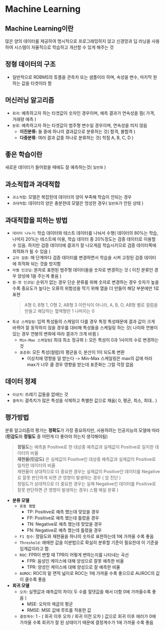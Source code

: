 # Machine Learning
## Machine Learning이란
많은 양의 데이터를 제공하여 명시적으로 프로그래밍하지 않고 신경망과 딥 러닝을 사용하여 시스템이 자율적으로 학습하고 개선할 수 있게 해주는 것
## 정형 데이터의 구조
+ 일반적으로 RDBMS의 튜플을 관측치 또는 샘플이라 하며, 속성을 변수, 마지막 원하는 값을 타겟이라 함

## 머신러닝 알고리즘 
+ `회귀`: 예측하고자 하는 타겟값이 숫자인 경우이며, 예측 결과가 연속성을 띔( 가격, 거래량 예측 )
+ `분류`: 예측하고자 하는 타겟값이 범주형 변수일 경우이며, 연속성을 띄지 않음
    - **이진분류:** 둘 중에 하나의 결과값으로 분류하는 것( 합격, 불합격 )
    - **다중분류**: 여러 결과 값중 하나로 분류하는 것( 학점 A, B, C, D )

## 좋은 학습이란
새로운 데이터가 들어왔을 때에도 잘 예측하는것( `일반화` )

## 과소적합과 과대적합
+ `과소적합`: 모델은 복잡한데 데이터의 양이 부족해 학습이 안되는 경우
+ `과대적합`: 데이터의 양은 충분한데 모델은 엉성한 경우( `일반화`가 안된 상태 )

## 과대적합을 피하는 방법
+ `데이터 나누기`: 학습 데이터와 테스트 데이터를 나눠서 수행( 데이터의 80%는 학습, 나머지 20%는 테스트에 이용, 학습 데이터 중 20%정도는 검증 데이터로 이용할 수 있음. 하지만 검증 데이터에 결과가 잘 나오게끔 학습시키므로 검증 데이터쪽에 최적화가 될 수 있음 )
+ `교차 검증`: 매 단계마다 검증 데이터를 변경하면서 학습을 시켜 고정된 검증 데이터에 최적화 되는 것을 방지함
+ `라벨 인코딩`: 문자로 표현된 범주형 데이터들을 숫자로 변경하는 것 ( 이진 분류인 경우 양성에 1을 주는게 좋음 )
+ `원-핫 인코딩`: 순위가 없는 경우 단순 분류를 위해 숫자로 변경하는 경우 숫자가 높을 수록 중요도가 높다는 오류의 위험성을 막기 위해 열을 더 만들어 해당 부분에만 1로 표현
    > A형 0, B형 1, O형 2, AB형 3 이런식이 아니라, A, B, O, AB형 별로 컬럼을 만들고 해당하는 혈액형만 1 나머지는 0
+ `특성 스케일링`: 입력 특성들의 스케일이 다를 경우 특정 특성때문에 결과 값이 크게 바뀌어 잘 동작하지 않을 경우를 대비해 특성들을 스케일링 하는 것( 나이와 연봉이 있는 경우 연봉의 변화에 따라 결과가 크게 바뀜 )
    - `Min-Max 스케일링`( 최대 최소 정규화 ): 모든 특성이 0과 1사이의 수로 변경하는 것
    - `표준화`: 모든 특성(컬럼)의 평균을 0, 분산이 1이 되도록 변환
        - 이상치에 영향을 덜 받는다 -> Min-Max 스케일링은 max의 값에 따라 max가 너무 클 경우 영향을 받는데 표준화는 그럴 걱정 없음

## 데이터 정제    
+ `이상치`: 쓰레기 값들을 없애는 것
+ `결측치`: 결측치가 많은 특성을 삭제하고 특별한 값으로 채움( 0, 평균, 최소, 최대.. )

## 평가방법
분류 알고리즘의 평가는 **정확도**가 가장 중요하지만, 사용하려는 인공지능의 모델에 따라(**민감도**와 **정밀도** 중 어떤게 더 좋아야 하는지 생각해야됨)
> **정밀도**는 예측을 Positive로 한 대상중 예측값과 실제값이 Positive로 일치한 데이터의 비율 <br> 
  **재현율(민감도)** 은 실제값이 Positive인 대상중 예측값과 실제값이 Positive로 일치한 데이터의 비율 <br>
  재현율이 상대적으로 더 중요한 경우는 실제값이 Positive인 데이터를 Negative로 잘못 판단하게 되면 큰 영향이 발생하는 경우 ( 암 진단 ) <br>
  정밀도가 상대적으로 더 중요한 경우는 실제 Negative인 데이터를 Positive로 잘못 판단하면 큰 영향이 발생하는 경우( 스팸 메일 분류 )
+ **분류 모델**
    - `혼동 행렬`
        - TP: Positive로 예측 했는데 맞았을 경우 
        - FP: Positive로 예측 했는데 틀렸을 경우
        - TN: Negative로 예측 했는데 맞았을 경우
        - FN: Negative로 예측 했는데 틀렸을 경우
    - `F1 점수`: 정밀도와 재현율을 하나의 숫자로 표현하는데 1에 가까울 수록 좋음
    - `Threshold`: 애매한 값을 이분법으로 확실히 분류할 기준이 필요한데 이 기준을 임계값이라고 함.
    - `ROC`: FPR이 변할 때 TPR이 어떻게 변하는지를 나타내는 곡선
        - FPR: 음성인 케이스에 대해 양성으로 잘못 예측한 비율
        - TPR: 양성인 케이스에 대해 양성으로 잘 예측한 비율
    - `AUROC`: ROC의 밑 면적 넓이로 ROC는 1에 가까울 수록 좋으므로 AUROC의 값이 클수록 좋음
+ **회귀 모델**
    - `오차`: 실젯값과 예측값의 차이( 두 수를 절댓값을 해서 더함 0에 가까울수록 좋음 )
        - MSE: 오차의 제곱의 평균
        - RMSE: MSE 값에 루트를 적용한 값
    - `결정계수`: 1 - ( 회귀 이후 오차 / 회귀 이전 오차 ) 값으로 회귀 이후 에러가 0에 가까울 수록 회귀가 잘 된 상태이기 때문에 결정계수가 1에 가까울 수록 좋음

